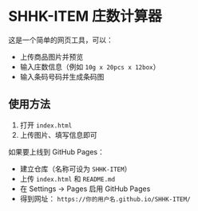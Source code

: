 # SHHK-ITEM 庄数计算器

这是一个简单的网页工具，可以：
- 上传商品图片并预览
- 输入庄数信息（例如 `10g x 20pcs x 12box`）
- 输入条码号码并生成条码图

## 使用方法
1. 打开 `index.html`
2. 上传图片、填写信息即可

如果要上线到 GitHub Pages：
- 建立仓库（名称可设为 `SHHK-ITEM`）
- 上传 `index.html` 和 `README.md`
- 在 Settings → Pages 启用 GitHub Pages
- 得到网址： `https://你的用户名.github.io/SHHK-ITEM/`
